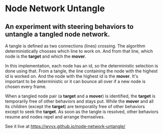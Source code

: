 # Node Network Untangle
## An experiment with steering behaviors to untangle a tangled node network.

A tangle is defined as two connections (lines) crossing. The algorithm deterministically chooses which line to work on. And from that line, which node is the **target** and which the **mover**.

In this implementation, each node has an id, so the deterministic selection is done using that. From a tangle, the line containing the node with the highest id is worked on. And the node with the highest id is the **mover**. It's important to be deterministic or it can bounce all over if a new node is chosen every frame.

When a tangled node pair (a **target** and a **mover**) is identified, the **target** is temporarily free of other behaviors and stays put. While the **mover** and all its children (except the **target**) are temporatily free of other behaviors except to seek the **target**. As soon as the tangle is resolved, other behaviors resume and nodes repel and arrange themselves.

See it live at <https://wyvx.github.io/node-network-untangle/>
